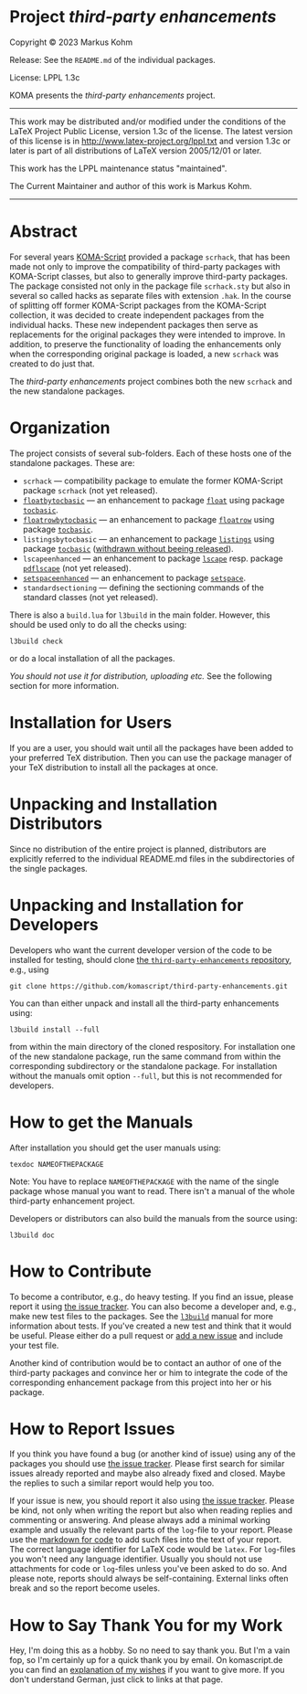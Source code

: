 # Project *third-party enhancements*

Copyright © 2023 Markus Kohm <komascript at gmx.info>

Release: See the `README.md` of the individual packages.

License: LPPL 1.3c

KOMA presents the *third-party enhancements* project.

----------------------------------------------------------------------------

This work may be distributed and/or modified under the conditions of
the LaTeX Project Public License, version 1.3c of the license.
The latest version of this license is in
    http://www.latex-project.org/lppl.txt
and version 1.3c or later is part of all distributions of LaTeX
version 2005/12/01 or later.

This work has the LPPL maintenance status "maintained".

The Current Maintainer and author of this work is Markus Kohm.

----------------------------------------------------------------------------

# Abstract

For several years
[KOMA-Script](https://www.sourceforge.net/project/koma-script) provided a
package `scrhack`, that has been made not only to improve the compatibility of
third-party packages with KOMA-Script classes, but also to generally improve
third-party packages. The package consisted not only in the package file
`scrhack.sty` but also in several so called hacks as separate files with
extension `.hak`. In the course of splitting off former KOMA-Script packages
from the KOMA-Script collection, it was decided to create independent packages
from the individual hacks. These new independent packages then serve as
replacements for the original packages they were intended to improve. In
addition, to preserve the functionality of loading the enhancements only when
the corresponding original package is loaded, a new `scrhack` was created to
do just that.

The *third-party enhancements* project combines both the new `scrhack` and the
new standalone packages.

# Organization

The project consists of several sub-folders. Each of these hosts one of the
standalone packages. These are:

* `scrhack` — compatibility package to emulate the former KOMA-Script package
  `scrhack` (not yet released).
* [`floatbytocbasic`](https://ctan.org/pkg/floatbytocbasic) — an enhancement to package
  [`float`](https://ctan.org/pkg/float) using package
  [`tocbasic`](https://ctan.org/pkg/tocbasic).
* [`floatrowbytocbasic`](https://ctan.org/pkg/floatrowbytocbasic) — an enhancement to package
  [`floatrow`](https://ctan.org/pkg/float) using package
  [`tocbasic`](https://ctan.org/pkg/tocbasic).
* `listingsbytocbasic` — an enhancement to package
  [`listings`](https://ctan.org/pkg/listings) using package
  [`tocbasic`](https://ctan.org/pkg/tocbasic) ([withdrawn without beeing
  released](https://github.com/komascript/third-party-enhancements/tree/main/listingsbytocbasic#readme)).
* `lscapeenhanced` — an enhancement to package
  [`lscape`](https://ctan.org/pkg/lscape) resp. package
  [`pdflscape`](https://ctan.org/pkg/pdflscape) (not yet released).
* [`setspaceenhanced`](https://ctan.org/pkg/setspaceenhanced) — an enhancement to package
  [`setspace`](https://ctan.org/pkg/lscape).
* `standardsectioning` — defining the sectioning commands of the standard
  classes (not yet released).

There is also a `build.lua` for `l3build` in the main folder. However, this
should be used only to do all the checks using:

    l3build check

or do a local installation of all the packages.
	
*You should not use it for distribution, uploading etc.* See the
following section for more information.

# Installation for Users

If you are a user, you should wait until all the packages have been added to
your preferred TeX distribution. Then you can use the package manager of your
TeX distribution to install all the packages at once.

# Unpacking and Installation Distributors

Since no distribution of the entire project is planned, distributors are
explicitly referred to the individual README.md files in the subdirectories 
of the single packages.

# Unpacking and Installation for Developers

Developers who want the current developer version of the code to be installed
for testing, should clone [the `third-party-enhancements`
repository](https://github.com/komascript/third-party-enhancements), e.g.,
using

	git clone https://github.com/komascript/third-party-enhancements.git

You can than either unpack and install all the third-party enhancements using:

	l3build install --full
	
from within the main directory of the cloned respository. For installation one
of the new standalone package, run the same command from within the
corresponding subdirectory or the standalone package. For installation
without the manuals omit option `--full`, but this is not recommended for
developers.

# How to get the Manuals

After installation you should get the user manuals using:

    texdoc NAMEOFTHEPACKAGE
	
Note: You have to replace `NAMEOFTHEPACKAGE` with the name of the single
package whose manual you want to read. There isn't a manual of the whole
third-party enhancement project.

Developers or distributors can also build the manuals from the source using:

	l3build doc
	
# How to Contribute

To become a contributor, e.g., do heavy testing. If you find an issue, please
report it using [the issue
tracker](https://github.com/komascript/third-party-enhancements/issues). You
can also become a developer and, e.g., make new test files to the
packages. See the [`l3build`](https://ctan.org/pkg/l3build) manual for more
information about tests. If you've created a new test and think that it would
be useful. Please either do a pull request or [add a new
issue](https://github.com/komascript/third-party-enhancements/issues/new/choose)
and include your test file.

Another kind of contribution would be to contact an author of one of the
third-party packages and convince her or him to integrate the code of the
corresponding enhancement package from this project into her or his package.

# How to Report Issues

If you think you have found a bug (or another kind of issue) using
any of the packages you should use [the issue
tracker](https://github.com/komascript/third-party-enhancements/issues). Please
first search for similar issues already reported and maybe also already fixed
and closed. Maybe the replies to such a similar report would help you too.

If your issue is new, you should report it also using [the issue
tracker](https://github.com/komascript/third-party-enhancements/issues). Please
be kind, not only when writing the report but also when reading replies and
commenting or answering. And please always add a minimal working example and
usually the relevant parts of the `log`-file to your report. Please use the
[markdown for
code](https://docs.github.com/en/get-started/writing-on-github/working-with-advanced-formatting/creating-and-highlighting-code-blocks)
to add such files into the text of your report. The correct language
identifier for LaTeX code would be `latex`. For `log`-files you won't need any
language identifier. Usually you should not use attachments for code or
`log`-files unless you've been asked to do so. And please note, reports should
always be self-containing. External links often break and so the report become
useles.

# How to Say Thank You for my Work

Hey, I'm doing this as a hobby. So no need to say thank you. But I'm a vain
fop, so I'm certainly up for a quick thank you by email. On komascript.de you
can find an [explanation of my wishes](https://komascript.de/wunschliste) if
you want to give more. If you don't understand German, just click to links at
that page.
